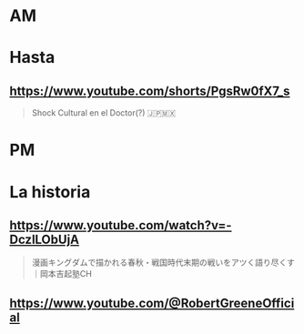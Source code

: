 # AM
# Hasta

## https://www.youtube.com/shorts/PgsRw0fX7_s

> Shock Cultural en el Doctor(?) 🇯🇵🇲🇽

# PM
# La historia

## https://www.youtube.com/watch?v=-DczlLObUjA

> 漫画キングダムで描かれる春秋・戦国時代末期の戦いをアツく語り尽くす｜岡本吉起塾CH

## https://www.youtube.com/@RobertGreeneOfficial
